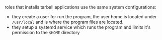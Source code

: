 roles that installs tarball applications use the same system configurations:

- they create a user for run the program, the user home is located under `/usr/local` and is where the program files are located.  
- they setup a systemd service which runs the program and limits it's permission to the `$HOME` directory


